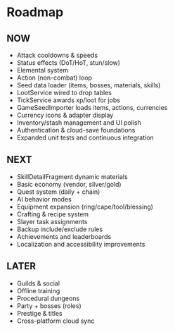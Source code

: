 # Roadmap

## NOW
- Attack cooldowns & speeds
- Status effects (DoT/HoT, stun/slow)
- Elemental system
- Action (non-combat) loop
- Seed data loader (items, bosses, materials, skills)
- LootService wired to drop tables
- TickService awards xp/loot for jobs
- GameSeedImporter loads items, actions, currencies
- Currency icons & adapter display
- Inventory/stash management and UI polish
- Authentication & cloud-save foundations
- Expanded unit tests and continuous integration

## NEXT
- SkillDetailFragment dynamic materials
- Basic economy (vendor, silver/gold)
- Quest system (daily + chain)
- AI behavior modes
- Equipment expansion (ring/cape/tool/blessing)
- Crafting & recipe system
- Slayer task assignments
- Backup include/exclude rules
- Achievements and leaderboards
- Localization and accessibility improvements

## LATER
- Guilds & social
- Offline training
- Procedural dungeons
- Party + bosses (roles)
- Prestige & titles
- Cross-platform cloud sync
